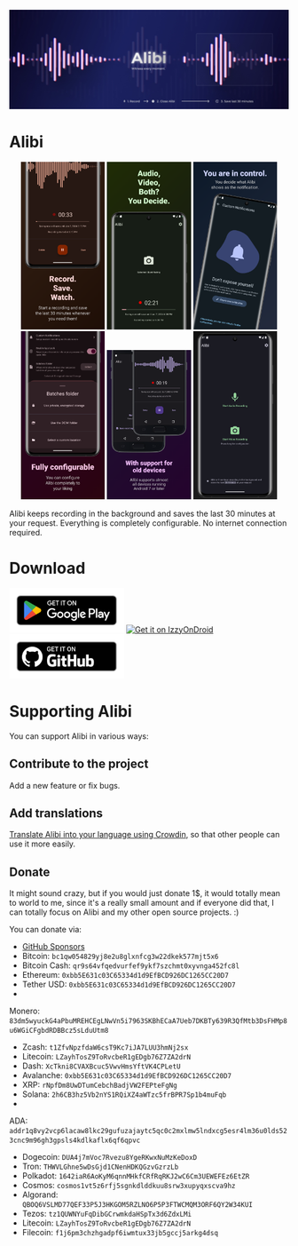 ![Alibi, Witness every moment](readme_content/banner.webp)

# Alibi

<p float="left" align="center">
    <img src="fastlane/metadata/android/en-US/images/phoneScreenshots/01.png" width="30%" />
    <img src="fastlane/metadata/android/en-US/images/phoneScreenshots/02.png" width="30%" />
    <img src="fastlane/metadata/android/en-US/images/phoneScreenshots/03.png" width="30%" />
    <img src="fastlane/metadata/android/en-US/images/phoneScreenshots/04.png" width="30%" />
    <img src="fastlane/metadata/android/en-US/images/phoneScreenshots/05.png" width="30%" />
    <img src="fastlane/metadata/android/en-US/images/phoneScreenshots/06.png" width="30%" />
</p>

Alibi keeps recording in the background and saves the last 30 minutes at your request.
Everything is completely configurable. No internet connection required.

# Download

[<img src="readme_content/google-play-badge.png" alt="Get it on Google Play" height="80">](https://play.google.com/store/apps/details?id=app.myzel394.alibi)
[<img src="https://gitlab.com/IzzyOnDroid/repo/-/raw/master/assets/IzzyOnDroid.png" alt="Get it on IzzyOnDroid" height="80">](https://apt.izzysoft.de/fdroid/index/apk/app.myzel394.alibi)
[<img src="readme_content/github-badge.webp" alt="Get it on GitHub" height="80">](https://github.com/Myzel394/Alibi/releases)

# Supporting Alibi

You can support Alibi in various ways:

## Contribute to the project

Add a new feature or fix bugs.

## Add translations

[Translate Alibi into your language using Crowdin](https://crowdin.com/project/alibi), so that other
people can use it more easily.

## Donate

It might sound crazy, but if you would just donate 1$, it would totally mean to world to me, since
it's a really small amount and if everyone did that, I can totally focus on Alibi and my other open
source projects. :)

You can donate via:

* [GitHub Sponsors](https://github.com/sponsors/Myzel394)
* Bitcoin: `bc1qw054829yj8e2u8glxnfcg3w22dkek577mjt5x6`
* Bitcoin Cash: `qr9s64vfqedvurfef9ykf7szchmt0xyvnga452fc8l`
* Ethereum: `0xbb5E631c03C65334d1d9EfBCD926DC1265CC20D7`
* Tether USD: `0xbb5E631c03C65334d1d9EfBCD926DC1265CC20D7`
*
Monero: `83dm5wyuckG4aPbuMREHCEgLNwVn5i7963SKBhECaA7Ueb7DKBTy639R3QfMtb3DsFHMp8u6WGiCFgbdRDBBcz5sLduUtm8`
* Zcash: `t1ZfvNpzfdaW6csT9Kc7iJA7LUU3hmNj2sx`
* Litecoin: `LZayhTosZ9ToRvcbeR1gEDgb76Z7ZA2drN`
* Dash: `XcTkni8CVAXBcuc5VwvHmsYftVK4CPLetU`
* Avalanche: `0xbb5E631c03C65334d1d9EfBCD926DC1265CC20D7`
* XRP: `rNpfDm8UwDTumCebchBadjVW2FEPteFgNg`
* Solana: `2h6CB3hz5Vb2nYS1RQiXZ4aWTzc5frBPR7Sp1b4muFqb`
*
ADA: `addr1q8vy2vcp6lacaw8lkc29gufuzajaytc5qc0c2mxlmw5lndxcg5esr4lm36u0lds523cnc9m96gh3gpsls4kdlkaflx6qf6qpvc`
* Dogecoin: `DUA4j7mVoc7Rvezu8YgeRKwxNuMzKeDoxD`
* Tron: `THWVLGhne5wDsGjd1CNenHDKQGzvGzrzLb`
* Polkadot: `1642iaR6AoKyM6qnnMHkfCRfRqRKJ2wC6Cm3UEWEFEz6EtZR`
* Cosmos: `cosmos1vt5z6rfj5sgnkdlddkuu8srw3xupyqxscva9hz`
* Algorand: `QBOQ6VSLMD77QEF33P5J3HKGOM5RZLNO6P5P3FTWCMQM3ORF6QY2W34KUI`
* Tezos: `tz1QUWNYuFqDibGCrwmkdaHSpTx3d6ZdxLMi`
* Litecoin: `LZayhTosZ9ToRvcbeR1gEDgb76Z7ZA2drN`
* Filecoin: `f1j6pm3chzhgadpf6iwmtux33jb5gccj5arkg4dsq`
